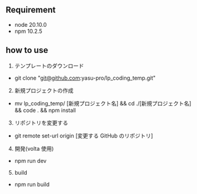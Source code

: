 ## Requirement

- node 20.10.0
- npm 10.2.5

## how to use

1. テンプレートのダウンロード

- git clone "git@github.com:yasu-pro/lp_coding_temp.git"

2. 新規プロジェクトの作成

- mv lp_coding_temp/ [新規プロジェクト名] && cd ./[新規プロジェクト名] && code . && npm install

3. リポジトリを変更する

- git remote set-url origin [変更する GitHub のリポジトリ]

4. 開発(volta 使用)

- npm run dev

5. build

- npm run build
